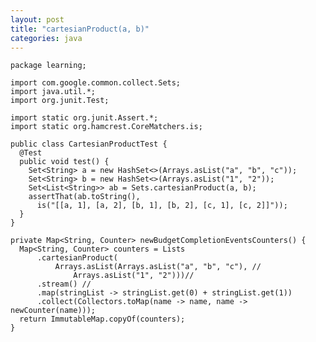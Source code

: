 ```yaml
---
layout: post
title: "cartesianProduct(a, b)"
categories: java
---
```



```
package learning;

import com.google.common.collect.Sets;
import java.util.*;
import org.junit.Test;

import static org.junit.Assert.*;
import static org.hamcrest.CoreMatchers.is;

public class CartesianProductTest {
  @Test
  public void test() {
    Set<String> a = new HashSet<>(Arrays.asList("a", "b", "c"));
    Set<String> b = new HashSet<>(Arrays.asList("1", "2"));
    Set<List<String>> ab = Sets.cartesianProduct(a, b);
    assertThat(ab.toString(), 
      is("[[a, 1], [a, 2], [b, 1], [b, 2], [c, 1], [c, 2]]"));
  }
}
```

    private Map<String, Counter> newBudgetCompletionEventsCounters() {
      Map<String, Counter> counters = Lists
          .cartesianProduct(
              Arrays.asList(Arrays.asList("a", "b", "c"), //
                  Arrays.asList("1", "2")))//
          .stream() //
          .map(stringList -> stringList.get(0) + stringList.get(1))
          .collect(Collectors.toMap(name -> name, name -> newCounter(name)));
      return ImmutableMap.copyOf(counters);
    }
